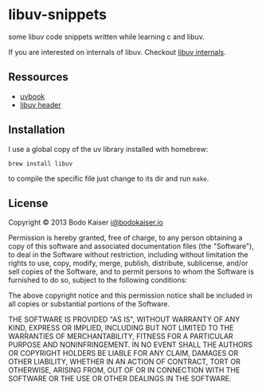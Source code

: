 # libuv-snippets

some libuv code snippets written while learning c and libuv.

If you are interested on internals of libuv. 
Checkout [libuv internals](http://github.com/bodokaiser/libuv-internals).

## Ressources

* [uvbook](http://nikhilm.github.com/uvbook)
* [libuv header](http://github.com/joyent/libuv/blob/master/include/uv.h)

## Installation

I use a global copy of the uv library installed with homebrew:

```
brew install libuv

```

to compile the specific file just change to its dir and run ```make```.

## License

Copyright © 2013 Bodo Kaiser <i@bodokaiser.io>

Permission is hereby granted, free of charge, to any person obtaining
a copy of this software and associated documentation files (the
"Software"), to deal in the Software without restriction, including
without limitation the rights to use, copy, modify, merge, publish,
distribute, sublicense, and/or sell copies of the Software, and to
permit persons to whom the Software is furnished to do so, subject to
the following conditions:

The above copyright notice and this permission notice shall be
included in all copies or substantial portions of the Software.

THE SOFTWARE IS PROVIDED "AS IS", WITHOUT WARRANTY OF ANY KIND,
EXPRESS OR IMPLIED, INCLUDING BUT NOT LIMITED TO THE WARRANTIES OF
MERCHANTABILITY, FITNESS FOR A PARTICULAR PURPOSE AND
NONINFRINGEMENT. IN NO EVENT SHALL THE AUTHORS OR COPYRIGHT HOLDERS BE
LIABLE FOR ANY CLAIM, DAMAGES OR OTHER LIABILITY, WHETHER IN AN ACTION
OF CONTRACT, TORT OR OTHERWISE, ARISING FROM, OUT OF OR IN CONNECTION
WITH THE SOFTWARE OR THE USE OR OTHER DEALINGS IN THE SOFTWARE.
